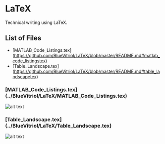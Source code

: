 LaTeX
=====

Technical writing using LaTeX.

## List of Files
* [MATLAB_Code_Listings.tex] (https://github.com/BlueVitriol/LaTeX/blob/master/README.md#matlab_code_listingstex)
* [Table_Landscape.tex] (https://github.com/BlueVitriol/LaTeX/blob/master/README.md#table_landscapetex)

### [MATLAB_Code_Listings.tex] (../BlueVitriol/LaTeX/MATLAB_Code_Listings.tex)

![alt text](https://dl.dropboxusercontent.com/u/14133270/GitHub/LaTeX/MATLAB_Code_Listings.jpg "MATLAB_Code_Listings.tex Preview")

### [Table_Landscape.tex] (../BlueVitriol/LaTeX/Table_Landscape.tex)

![alt text](https://dl.dropboxusercontent.com/u/14133270/GitHub/LaTeX/Table_Landscape.jpg "Table_Landscape.tex Preview")
